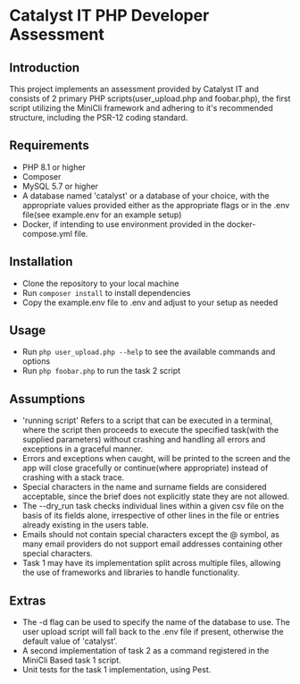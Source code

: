 # Catalyst IT PHP Developer Assessment

## Introduction
This project implements an assessment provided by Catalyst IT and consists of 2 primary PHP scripts(user_upload.php and foobar.php), the first script utilizing the MiniCli framework and adhering to it's recommended structure, including the PSR-12 coding standard.

## Requirements
- PHP 8.1 or higher
- Composer
- MySQL 5.7 or higher
- A database named 'catalyst' or a database of your choice, with the appropriate values provided either as the appropriate flags or in the .env file(see example.env for an example setup)
- Docker, if intending to use environment provided in the docker-compose.yml file.

## Installation
- Clone the repository to your local machine
- Run `composer install` to install dependencies
- Copy the example.env file to .env and adjust to your setup as needed

## Usage
- Run `php user_upload.php --help` to see the available commands and options
- Run `php foobar.php` to run the task 2 script

## Assumptions
- 'running script' Refers to a script that can be executed in a terminal, where the script then proceeds to execute the specified task(with the supplied parameters) without crashing and handling all errors and exceptions in a graceful manner.
- Errors and exceptions when caught, will be printed to the screen and the app will close gracefully or continue(where appropriate) instead of crashing with a stack trace.
- Special characters in the name and surname fields are considered acceptable, since the brief does not explicitly state they are not allowed.
- The --dry_run task checks individual lines within a given csv file on the basis of its fields alone, irrespective of other lines in the file or entries already existing in the users table.
- Emails should not contain special characters except the @ symbol, as many email providers do not support email addresses containing other special characters.
- Task 1 may have its implementation split across multiple files, allowing the use of frameworks and libraries to handle functionality.

## Extras
- The -d flag can be used to specify the name of the database to use. The user upload script will fall back to the .env file if present, otherwise the default value of 'catalyst'.
- A second implementation of task 2 as a command registered in the MiniCli Based task 1 script.
- Unit tests for the task 1 implementation, using Pest.
